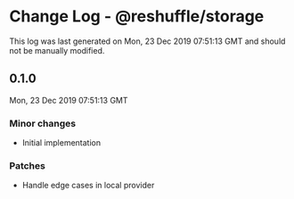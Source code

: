 # Change Log - @reshuffle/storage

This log was last generated on Mon, 23 Dec 2019 07:51:13 GMT and should not be manually modified.

## 0.1.0
Mon, 23 Dec 2019 07:51:13 GMT

### Minor changes

- Initial implementation

### Patches

- Handle edge cases in local provider

